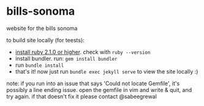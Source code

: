 # bills-sonoma
website for the bills sonoma

to build site locally (for teests):
- [install ruby 2.1.0 or higher](https://www.ruby-lang.org/en/downloads/). check with `ruby --version`
- install bundler. run: `gem install bundler`
- run `bundle install`
- that's it! now just run `bundle exec jekyll serve` to view the site locally :) 

note: if you run into an issue that says 'Could not locate Gemfile', it's possibly a line ending issue. open the gemfile in vim and write & quit, and try again. if that doesn't fix it please contact @sabeegrewal
